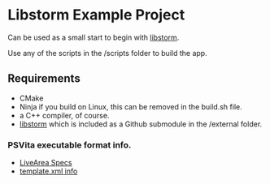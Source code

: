# Libstorm Example Project
Can be used as a small start to begin with [libstorm](https://github.com/ghostnear/libstorm).

Use any of the scripts in the /scripts folder to build the app.

## Requirements

- CMake
- Ninja if you build on Linux, this can be removed in the build.sh file.
- a C++ compiler, of course.
- [libstorm](https://github.com/ghostnear/libstorm) which is included as a Github submodule in the /external folder.

### PSVita executable format info.

- [LiveArea Specs](https://gist.github.com/Hammerill/64411eebf071b93396b7d310ba8d6776)
- [template.xml info](https://www.psdevwiki.com/vita/index.php/template.xml)
